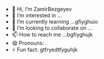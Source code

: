 - 👋 Hi, I’m ZamirBezgeyev
- 👀 I’m interested in ...
- 🌱 I’m currently learning ...gfiyghuio
- 💞️ I’m looking to collaborate on ...
- 📫 How to reach me ...bgfiyghujk
- 😄 Pronouns: .
- ⚡ Fun fact: gtfryedtfyguhjk
<!---
ZamirBezgeyev/ZamirBezgeyev is a ✨ special ✨ repository because its `README.md` (this file) appears on your GitHub profile.
You can click the Preview link to take a look at your changes.
--->

